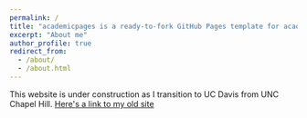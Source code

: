 ```yaml
---
permalink: /
title: "academicpages is a ready-to-fork GitHub Pages template for academic personal websites"
excerpt: "About me"
author_profile: true
redirect_from: 
  - /about/
  - /about.html
---
```


This website is under construction as I transition to UC Davis from UNC Chapel Hill. [Here's a link to my old site](http://fishfacegenetics.web.unc.edu/) 
